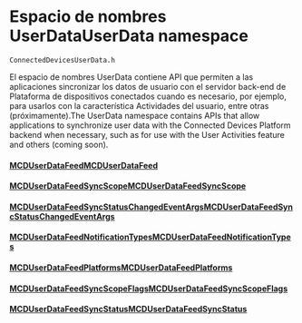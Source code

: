 # <a name="userdata-namespace"></a><span data-ttu-id="6d791-101">Espacio de nombres UserData</span><span class="sxs-lookup"><span data-stu-id="6d791-101">UserData namespace</span></span>

```
ConnectedDevicesUserData.h
```

<span data-ttu-id="6d791-102">El espacio de nombres UserData contiene API que permiten a las aplicaciones sincronizar los datos de usuario con el servidor back-end de Plataforma de dispositivos conectados cuando es necesario, por ejemplo, para usarlos con la característica Actividades del usuario, entre otras (próximamente).</span><span class="sxs-lookup"><span data-stu-id="6d791-102">The UserData namespace contains APIs that allow applications to synchronize user data with the Connected Devices Platform backend when necessary, such as for use with the User Activities feature and others (coming soon).</span></span>

#### <a name="mcduserdatafeedmcduserdatafeedmd"></a>[<span data-ttu-id="6d791-103">MCDUserDataFeed</span><span class="sxs-lookup"><span data-stu-id="6d791-103">MCDUserDataFeed</span></span>](MCDUserDataFeed.md)
#### <a name="mcduserdatafeedsyncscopemcduserdatafeedsyncscopemd"></a>[<span data-ttu-id="6d791-104">MCDUserDataFeedSyncScope</span><span class="sxs-lookup"><span data-stu-id="6d791-104">MCDUserDataFeedSyncScope</span></span>](MCDUserDataFeedSyncScope.md)
#### <a name="mcduserdatafeedsyncstatuschangedeventargsmcduserdatafeedsyncstatuschangedeventargsmd"></a>[<span data-ttu-id="6d791-105">MCDUserDataFeedSyncStatusChangedEventArgs</span><span class="sxs-lookup"><span data-stu-id="6d791-105">MCDUserDataFeedSyncStatusChangedEventArgs</span></span>](MCDUserDataFeedSyncStatusChangedEventArgs.md)
#### <a name="mcduserdatafeednotificationtypesmcduserdatafeednotificationtypesmd"></a>[<span data-ttu-id="6d791-106">MCDUserDataFeedNotificationTypes</span><span class="sxs-lookup"><span data-stu-id="6d791-106">MCDUserDataFeedNotificationTypes</span></span>](MCDUserDataFeedNotificationTypes.md)
#### <a name="mcduserdatafeedplatformsmcduserdatafeedplatformsmd"></a>[<span data-ttu-id="6d791-107">MCDUserDataFeedPlatforms</span><span class="sxs-lookup"><span data-stu-id="6d791-107">MCDUserDataFeedPlatforms</span></span>](MCDUserDataFeedPlatforms.md)
#### <a name="mcduserdatafeedsyncscopeflagsmcduserdatafeedsyncscopeflagsmd"></a>[<span data-ttu-id="6d791-108">MCDUserDataFeedSyncScopeFlags</span><span class="sxs-lookup"><span data-stu-id="6d791-108">MCDUserDataFeedSyncScopeFlags</span></span>](MCDUserDataFeedSyncScopeFlags.md)
#### <a name="mcduserdatafeedsyncstatusmcduserdatafeedsyncstatusmd"></a>[<span data-ttu-id="6d791-109">MCDUserDataFeedSyncStatus</span><span class="sxs-lookup"><span data-stu-id="6d791-109">MCDUserDataFeedSyncStatus</span></span>](MCDUserDataFeedSyncStatus.md)

